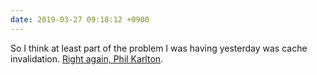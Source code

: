 ```yaml
---
date: 2019-03-27 09:18:12 +0900
---
```

So I think at least part of the problem I was having yesterday was cache invalidation. [Right again, Phil Karlton](https://skeptics.stackexchange.com/questions/19836/has-phil-karlton-ever-said-there-are-only-two-hard-things-in-computer-science).
